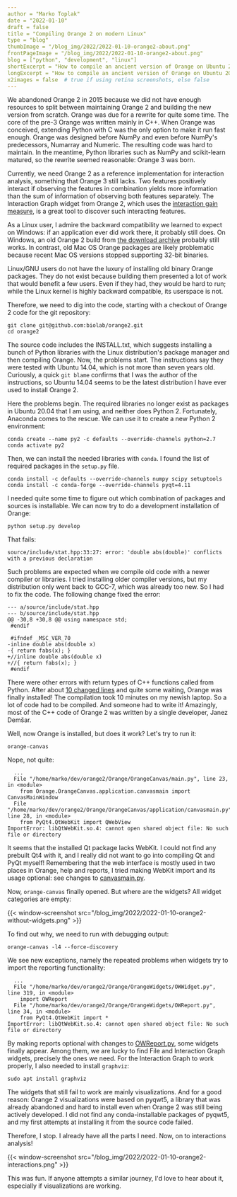 ```yaml
---
author = "Marko Toplak"
date = "2022-01-10"
draft = false
title = "Compiling Orange 2 on modern Linux"
type = "blog"
thumbImage = "/blog_img/2022/2022-01-10-orange2-about.png"
frontPageImage = "/blog_img/2022/2022-01-10-orange2-about.png"
blog = ["python", "development", "linux"]
shortExcerpt = "How to compile an ancient version of Orange on Ubuntu 20.04 or how to spend a cold winter evening."
longExcerpt = "How to compile an ancient version of Orange on Ubuntu 20.04 or how to spend a cold winter evening."
x2images = false  # true if using retina screenshots, else false
---
```


We abandoned Orange 2 in 2015 because we did not have enough resources to split between maintaining Orange 2 and building the new version from scratch. Orange was due for a rewrite for quite some time. The core of the pre-3 Orange was written mainly in C++. When Orange was conceived, extending Python with C was the only option to make it run fast enough. Orange was designed before NumPy and even before NumPy's predecessors, Numarray and Numeric. The resulting code was hard to maintain. In the meantime, Python libraries such as NumPy and scikit-learn matured, so the rewrite seemed reasonable: Orange 3 was born.

Currently, we need Orange 2 as a reference implementation for interaction analysis, something that Orange 3 still lacks. Two features positively interact if observing the features in combination yields more information than the sum of information of observing both features separately. The Interaction Graph widget from Orange 2, which uses the [interaction gain measure](http://stat.columbia.edu/~jakulin/Int/), is a great tool to discover such interacting features.

As a Linux user, I admire the backward compatibility we learned to expect on Windows: if an application ever did work there, it probably still does. On Windows, an old Orange 2 build from [the download archive](https://download.biolab.si/download/files/) probably still works. In contrast, old Mac OS Orange packages are likely problematic because recent Mac OS versions stopped supporting 32-bit binaries. 

Linux/GNU users do not have the luxury of installing old binary Orange packages. They do not exist because building them presented a lot of work that would benefit a few users. Even if they had, they would be hard to run; while the Linux kernel is highly backward compatible, its userspace is not. 

Therefore, we need to dig into the code, starting with a checkout of Orange 2 code for the git repository:

```
git clone git@github.com:biolab/orange2.git
cd orange2
```

The source code includes the INSTALL.txt, which suggests installing a bunch of Python libraries with the Linux distribution's package manager and then compiling Orange. Now, the problems start. The instructions say they were tested with Ubuntu 14.04, which is not more than seven years old. Curiously, a quick `git blame` confirms that I was the author of the instructions, so Ubuntu 14.04 seems to be the latest distribution I have ever used to install Orange 2.

Here the problems begin. The required libraries no longer exist as packages in Ubuntu 20.04 that I am using, and neither does Python 2. Fortunately, Anaconda comes to the rescue. We can use it to create a new Python 2 environment:

```
conda create --name py2 -c defaults --override-channels python=2.7
conda activate py2
```

Then, we can install the needed libraries with `conda`. I found the list of required packages in the `setup.py` file. 

```
conda install -c defaults --override-channels numpy scipy setuptools
conda install -c conda-forge --override-channels pyqt=4.11
```

I needed quite some time to figure out which combination of packages and sources is installable. We can now try to do a development installation of Orange:

```
python setup.py develop
```

That fails:

```
source/include/stat.hpp:33:27: error: 'double abs(double)' conflicts with a previous declaration
```

Such problems are expected when we compile old code with a newer compiler or libraries. I tried installing older compiler versions, but my distribution only went back to GCC-7, which was already too new. So I had to fix the code. The following change fixed the error:

```
--- a/source/include/stat.hpp
--- b/source/include/stat.hpp
@@ -30,8 +30,8 @@ using namespace std;
 #endif
 
 #ifndef _MSC_VER_70
-inline double abs(double x)
-{ return fabs(x); }
+//inline double abs(double x)
+//{ return fabs(x); }
 #endif
```

There were other errors with return types of C++ functions called from Python. After about [10 changed lines](/blog_img/2022/2022-01-10-orange2-0001.patch) and quite some waiting, Orange was finally installed! The compilation took 10 minutes on my newish laptop. So a lot of code had to be compiled. And someone had to write it! Amazingly, most of the C++ code of Orange 2 was written by a single developer, Janez Demšar.

Well, now Orange is installed, but does it work? Let's try to run it:

```
orange-canvas
```

Nope, not quite:

```
  ...
  File "/home/marko/dev/orange2/Orange/OrangeCanvas/main.py", line 23, in <module>
    from Orange.OrangeCanvas.application.canvasmain import CanvasMainWindow
  File "/home/marko/dev/orange2/Orange/OrangeCanvas/application/canvasmain.py", line 28, in <module>
    from PyQt4.QtWebKit import QWebView
ImportError: libQtWebKit.so.4: cannot open shared object file: No such file or directory
```

It seems that the installed Qt package lacks WebKit. I could not find any prebuilt Qt4 with it, and I really did not want to go into compiling Qt and PyQt myself! Remembering that the web interface is mostly used in two places in Orange, help and reports, I tried making WebKit import and its usage optional: see changes to [canvasmain.py](/blog_img/2022/2022-01-10-orange2-0002.patch).

Now, `orange-canvas` finally opened. But where are the widgets? All widget categories are empty:


{{< window-screenshot src="/blog_img/2022/2022-01-10-orange2-without-widgets.png" >}}


To find out why, we need to run with debugging output:

```
orange-canvas -l4 --force-discovery
```

We see new exceptions, namely the repeated problems when widgets try to import the reporting functionality:

```
  ...
  File "/home/marko/dev/orange2/Orange/OrangeWidgets/OWWidget.py", line 319, in <module>
    import OWReport
  File "/home/marko/dev/orange2/Orange/OrangeWidgets/OWReport.py", line 34, in <module>
    from PyQt4.QtWebKit import *
ImportError: libQtWebKit.so.4: cannot open shared object file: No such file or directory
```

By making reports optional with changes to [OWReport.py](/blog_img/2022/2022-01-10-orange2-0003.patch), some widgets finally appear. Among them, we are lucky to find File and Interaction Graph widgets, precisely the ones we need. For the Interaction Graph to work properly, I also needed to install `graphviz`:

```
sudo apt install graphviz
```

The widgets that still fail to work are mainly visualizations. And for a good reason: Orange 2 visualizations were based on pyqwt5, a library that was already abandoned and hard to install even when Orange 2 was still being actively developed. I did not find any conda-installable packages of pyqwt5, and my first attempts at installing it from the source code failed. 

Therefore, I stop. I already have all the parts I need. Now, on to interactions analysis!

{{< window-screenshot src="/blog_img/2022/2022-01-10-orange2-interactions.png" >}}

This was fun. If anyone attempts a similar journey, I'd love to hear about it, especially if visualizations are working.
